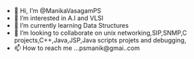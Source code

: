 - 👋 Hi, I’m @ManikaVasagamPS
- 👀 I’m interested in A.I and VLSI
- 🌱 I’m currently learning Data Structures
- 💞️ I’m looking to collaborate on unix networking,SIP,SNMP,C projects,C++,Java,JSP,Java scripts projets and debugging, 
- 📫 How to reach me ...psmanik@gmai..com

<!---
ManikaVasagamPS/ManikaVasagamPS is a ✨ special ✨ repository because its `README.md` (this file) appears on your GitHub profile.
You can click the Preview link to take a look at your changes.
--->
